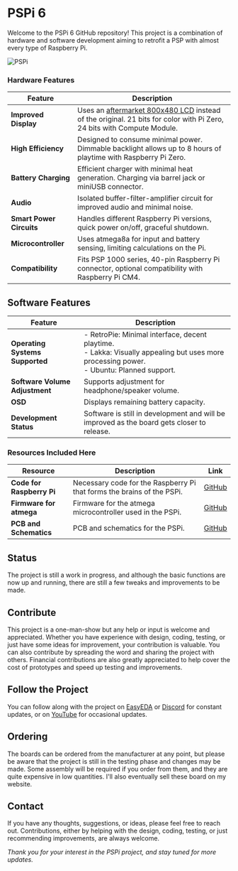 # PSPi 6
Welcome to the PSPi 6 GitHub repository! This project is a combination of hardware and software development aiming to retrofit a PSP with almost every type of Raspberry Pi.

![PSPi](https://othermod.com/wp-content/uploads/IMG_8727.jpg)

### Hardware Features

|Feature|Description|
|-|-|
| **Improved Display** | Uses an [aftermarket 800x480 LCD](https://www.ebay.com/itm/4-3-inch-800x480-IPS-TFT-LCD-Module-All-Viewing-Optional-TouchScreen-Display-/292806918081) instead of the original. 21 bits for color with Pi Zero, 24 bits with Compute Module.|
| **High Efficiency** | Designed to consume minimal power. Dimmable backlight allows up to 8 hours of playtime with Raspberry Pi Zero.|
| **Battery Charging** | Efficient charger with minimal heat generation. Charging via barrel jack or miniUSB connector.|
| **Audio** | Isolated buffer-filter-amplifier circuit for improved audio and minimal noise.|
| **Smart Power Circuits** | Handles different Raspberry Pi versions, quick power on/off, graceful shutdown.|
| **Microcontroller** | Uses atmega8a for input and battery sensing, limiting calculations on the Pi.|
| **Compatibility** | Fits PSP 1000 series, 40-pin Raspberry Pi connector, optional compatibility with Raspberry Pi CM4.|

## Software Features
| Feature                        | Description                                                                                                     |
|-|-|
| **Operating Systems Supported**| - RetroPie: Minimal interface, decent playtime.<br> - Lakka: Visually appealing but uses more processing power.<br> - Ubuntu: Planned support. |
| **Software Volume Adjustment** | Supports adjustment for headphone/speaker volume.                                                      |
| **OSD** | Displays remaining battery capacity.                                                                           |
| **Development Status**         | Software is still in development and will be improved as the board gets closer to release.                      |

### Resources Included Here
| Resource | Description | Link |
|-|-|-|
| **Code for Raspberry Pi** | Necessary code for the Raspberry Pi that forms the brains of the PSPi. | [GitHub](https://github.com/othermod/PSPi-Version-6/tree/main/drivers) |
| **Firmware for atmega**   | Firmware for the atmega microcontroller used in the PSPi. | [GitHub](https://github.com/othermod/PSPi-Version-6/tree/main/atmega) |
| **PCB and Schematics**    | PCB and schematics for the PSPi. | [GitHub](https://github.com/othermod/PSPi-Version-6/tree/main/boards) |

## Status
The project is still a work in progress, and although the basic functions are now up and running, there are still a few tweaks and improvements to be made.

## Contribute
This project is a one-man-show but any help or input is welcome and appreciated. Whether you have experience with design, coding, testing, or just have some ideas for improvement, your contribution is valuable. You can also contribute by spreading the word and sharing the project with others. Financial contributions are also greatly appreciated to help cover the cost of prototypes and speed up testing and improvements.

## Follow the Project
You can follow along with the project on [EasyEDA](https://oshwlab.com/adamseamster/pspi-zero-version-5_copy_copy) or [Discord](https://discord.gg/V96c3JC) for constant updates, or on [YouTube](https://youtube.com/othermod) for occasional updates.

## Ordering
The boards can be ordered from the manufacturer at any point, but please be aware that the project is still in the testing phase and changes may be made. Some assembly will be required if you order from them, and they are quite expensive in low quantities. I'll also eventually sell these board on my website.

## Contact
If you have any thoughts, suggestions, or ideas, please feel free to reach out. Contributions, either by helping with the design, coding, testing, or just recommending improvements, are always welcome.

*Thank you for your interest in the PSPi project, and stay tuned for more updates.*
